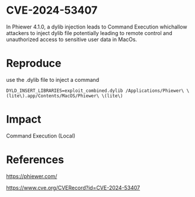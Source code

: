 # CVE-2024-53407
In Phiewer 4.1.0, a dylib injection leads to Command Execution whichallow attackers to inject dylib file potentially leading to remote control and unauthorized access to sensitive user data in MacOs.

# Reproduce
use the .dylib file to inject a command
```shell
DYLD_INSERT_LIBRARIES=exploit_combined.dylib /Applications/Phiewer\ \(lite\).app/Contents/MacOS/Phiewer\ \(lite\)
```

# Impact
Command Execution (Local)

# References
https://phiewer.com/

https://www.cve.org/CVERecord?id=CVE-2024-53407
